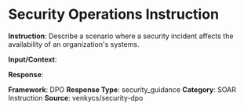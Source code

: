 # Security Operations Instruction

**Instruction**: Describe a scenario where a security incident affects the availability of an organization's systems.

**Input/Context**: 

**Response**: 

**Framework**: DPO
**Response Type**: security_guidance
**Category**: SOAR Instruction
**Source**: venkycs/security-dpo
